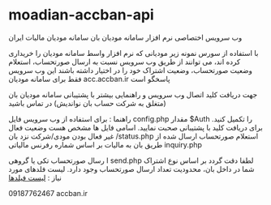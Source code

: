 # moadian-accban-api

وب سرویس اختصاصی نرم افزار سامانه مودیان بان
سامانه مودیان مالیات ایران


با استفاده از سورس نمونه زیر مودیانی که نرم افزار واسط سامانه مودیان را خریداری کرده اند، می توانند از طریق وب سرویس نسبت به ارسال صورتحساب، استعلام وضعیت صورتحساب، وضعیت اشتراک خود را در اختیار داشته باشند
این وب سرویس فقط برای سامانه مودیان acc.accban.ir  پاسخگو است

جهت دریافت کلید اتصال وب سرویس و راهنمایی بیشتر با پشتیبانی سامانه مودیان بان (متغلق به شرکت حساب بان نواندیش) در تماس باشید

راهنما :
برای استفاده از وب سرویس فایل config.php  مقدار $Auth را تکمیل کنید. برای دریافت کلید با پشتیبانی صحبت نمایید.
اسامی فایل ها مشخص هست
وضعیت فعال / غیر فعال بودن مودی/شرکت نزد بانstatus.php 
استعلام صورتحساب ارسال شده از طریق بان به مالیات بر اساس شماره رفرنس مالیاتی inquiry.php

ا
رسال صورتحساب تکی یا گروهی send.php
لطفا دقت گردد بر اساس نوع اشتراک شما در داخل بان، محدودیت تعداد ارسال صورتحساب وجود دارد. 
لیست فلدهای مورد نیاز : 
[لیست فیلدها ](https://github.com/sa-ahmadzade/moadian-accban-api/blob/main/list-values-inv.html)




09187762467
accban.ir
